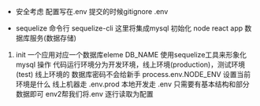 - 安全考虑
  配置写在.env
  提交的时候gitignore .env

- sequelize 命令行
sequelize-cli 这里将集成mysql 初始化
node react app 数据库服务(数据存储)

1. init 
一个应用对应一个数据库eleme DB_NAME 使用sequelize工具来形象化mysql 操作
代码运行环境分为开发环境，线上环境(production)，测试环境(test)
线上环境的 数据库密码不会给新手
process.env.NODE_ENV 设置当前环境是什么
线上机器走 .env.prod
本地开发走 .env 只需要有基本结构和部分数据即可
env2帮我们将.env 逐行读取为配置

